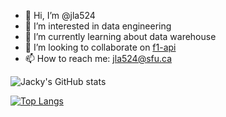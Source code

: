 - 👋 Hi, I’m @jla524
- 👀 I’m interested in data engineering
- 🌱 I’m currently learning about data warehouse
- 💞️ I’m looking to collaborate on [f1-api][1]
- 📫 How to reach me: jla524@sfu.ca

![Jacky's GitHub stats][2]

[![Top Langs][3]][4]


[1]: https://github.com/jla524/f1-api
[2]: https://github-readme-stats.vercel.app/api?username=jla524&count_private=true
[3]: https://github-readme-stats.vercel.app/api/top-langs/?username=jla524&layout=compact&hide=jupyter%20notebook
[4]: https://github.com/jla524/github-readme-stats
